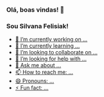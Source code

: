 ### Olá, boas vindas! 👋

<!--
**silvanaandrade/silvanaandrade** is a ✨ _special_ ✨ repository because its `README.md` (this file) appears on your GitHub profile.

Here are some ideas to get you started:

- 🔭 I’m currently working on ...
- 🌱 I’m currently learning ...
- 👯 I’m looking to collaborate on ...
- 🤔 I’m looking for help with ...
- 💬 Ask me about ...
- 📫 How to reach me: ...
- 😄 Pronouns: ...
- ⚡ Fun fact: ...
-->

### Sou Silvana Felisiak!
<img width="300px" align="left" scr=""/>
<a href="#"<img border="0" scr=""/>
<a href="#"<img border="0" scr=""/>
<a href="#"<img border="0" scr=""/>
<a href="#"<img border="0" scr=""/>


- 🔭 I’m currently working on ...
- 🌱 I’m currently learning ...
- 👯 I’m looking to collaborate on ...
- 🤔 I’m looking for help with ...
- 💬 Ask me about ...
- 📫 How to reach me: ...
- 😄 Pronouns: ...
- ⚡ Fun fact: ...
<br>


<div>
<a href="#"<img border="0" scr=""/>
<a href="#"<img border="0" scr=""/>
<a href="#"<img border="0" scr=""/>


</div>




